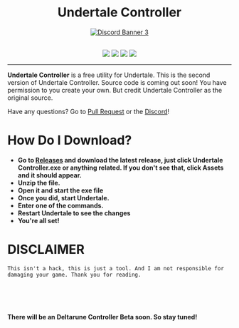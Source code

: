 <h1 align="center">Undertale Controller</h1>
<p align="center">
<a href="https://discord.gg/cGyyfwbs">
<img src="https://discord.com/api/guilds/845095535329542144/widget.png?style=banner4" alt="Discord Banner 3"/>
  </a>
<br/>
<br/>
</p>
<p align = 'center'><a href="https://github.com/Great-Hacking/Undertale-Controller-2.0/releases/latest/download/undertale-controller-2.zip">
  <img src="https://img.shields.io/github/v/release/Great-Hacking/Undertale-Controller-2.0?label=version%20type&logo=discor&style=for-the-badge"></a>

<a href="https://github.com/Great-Hacking/Undertale-Controller-2.0/releases/latest/download/undertale-controller-2.zip">
<img src="https://img.shields.io/github/downloads/Great-Hacking/Undertale-Controller-2.0/total?color=white&label=download&logo=download&logoColor=white&style=for-the-badge"></a>
<a href="https://discord.gg/cGyyfwbs">
<img src="https://img.shields.io/discord/837913409365475328?color=blue&label=discord&logo=discord&logoColor=blue&style=for-the-badge" ></a>
<a href="https://www.youtube.com/channel/UCL3XW3JfhRCZpeHJOFAV56Q/?sub_confirmation=1">
<img src="https://img.shields.io/youtube/channel/subscribers/UCL3XW3JfhRCZpeHJOFAV56Q?color=red&label=youtube&logo=youtube&logoColor=red&style=for-the-badge" ></a>
</p>

<hr>

**Undertale Controller** is a free utility for Undertale.
This is the second version of Undertale Controller. Source code is coming out soon! You have permission to you create your own. But credit Undertale Controller as the original source.



Have any questions? Go to [Pull Request](https://github.com/Great-Hacking/Undertale-Controller-2.0/pulls) or the [Discord](https://discord.gg/cGyyfwbs)!
# How Do I Download?
- **Go to [Releases](https://github.com/Great-Hacking/Undertale-Controller-2.0/releases) and download the latest release, just click Undertale Controller.exe or anything related. If you don't see that, click Assets and it should appear.**
- **Unzip the file.**
- **Open it and start the exe file**
- **Once you did, start Undertale.**
- **Enter one of the commands.**
- **Restart Undertale to see the changes**
- **You're all set!**

# DISCLAIMER
`
This isn't a hack, this is just a tool. And I am not responsible for damaging your game. Thank you for reading.
`

<br>

<br>

<br>

<b>There will be an Deltarune Controller Beta soon. So stay tuned!</b>
